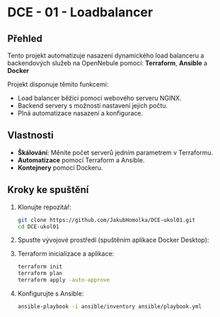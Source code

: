 # DCE - 01 - Loadbalancer

## Přehled
Tento projekt automatizuje nasazení dynamického load balanceru a backendových služeb na OpenNebule pomocí: **Terraform**, **Ansible** a **Docker**

Projekt disponuje těmito funkcemi:
- Load balancer běžící pomocí webového serveru NGINX.
- Backend servery s možností nastavení jejich počtu.
- Plná automatizace nasazení a konfigurace.

## Vlastnosti
- **Škálování**: Měníte počet serverů jedním parametrem v Terraformu.
- **Automatizace** pomocí Terraform a Ansible.
- **Kontejnery** pomocí Dockeru.

## Kroky ke spuštění
1. Klonujte repozitář:
   ```bash
   git clone https://github.com/JakubHomolka/DCE-ukol01.git
   cd DCE-ukol01
   ```

2. Spusťte vývojové prostředí (spuštěním aplikace Docker Desktop):

3. Terraform inicializace a aplikace:
    ```bash
    terraform init
    terraform plan
    terraform apply -auto-approve
    ``` 

4. Konfigurujte s Ansible:
    ```bash
    ansible-playbook -i ansible/inventory ansible/playbook.yml
    ```
